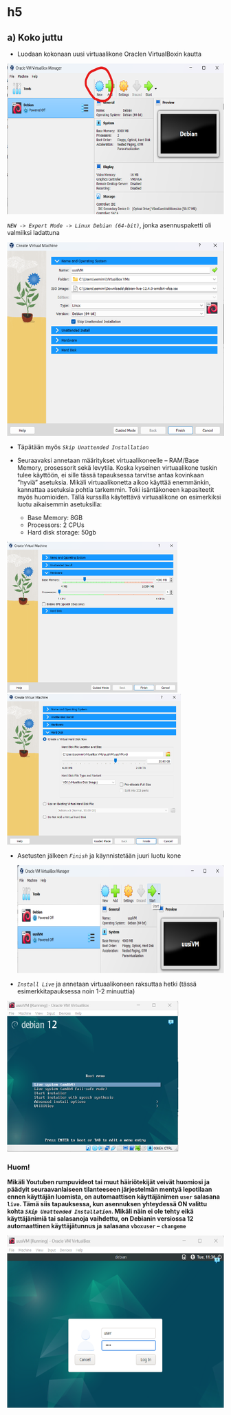 # h5

## a) Koko juttu

-	Luodaan kokonaan uusi virtuaalikone Oraclen VirtualBoxin kautta

  <img src=/linux_images/h5_vm.png height=350>
 	
*``NEW -> Expert Mode -> Linux Debian (64-bit)``*, jonka asennuspaketti oli valmiiksi ladattuna

  <img src=/linux_images/h5_vm2.png height=450>

- Täpätään myös *``Skip Unattended Installation``*

-	 Seuraavaksi annetaan määritykset virtuaalikoneelle – RAM/Base Memory, prosessorit sekä levytila. 
Koska kyseinen virtuaalikone tuskin tulee käyttöön, ei sille tässä tapauksessa tarvitse antaa kovinkaan ”hyviä” 
asetuksia. Mikäli virtuaalikonetta aikoo käyttää enemmänkin, kannattaa asetuksia pohtia tarkemmin. Toki isäntäkoneen 
kapasiteetit myös huomioiden. Tällä kurssilla käytettävä virtuaalikone on esimerkiksi luotu aikaisemmin asetuksilla:

      - Base Memory: 8GB
      - Processors: 2 CPUs
      - Hard disk storage: 50gb

  <img src=/linux_images/h5_vm3.png height=350> 	<img src=/linux_images/h5_vm4.png height=350>

-	Asetusten jälkeen *``Finish``* ja käynnistetään juuri luotu kone

 	<img src=/linux_images/h5_vm5.png height=250>
 	
-	*``Install Live``* ja annetaan virtuaalikoneen raksuttaa hetki (tässä esimerkkitapauksessa noin 1-2 minuuttia)

  <img src=/linux_images/h5_vm6.png height=350>
  
### Huom! 

**Mikäli Youtuben rumpuvideot tai muut häiriötekijät veivät huomiosi ja päädyit seuraavanlaiseen tilanteeseen järjestelmän mentyä lepotilaan 
ennen käyttäjän luomista, on automaattisen käyttäjänimen ``user`` salasana ``live``. Tämä siis tapauksessa, kun 
asennuksen yhteydessä ON valittu kohta *``Skip Unattended Installation``*. Mikäli näin ei ole tehty eikä käyttäjänimiä 
tai salasanoja vaihdettu, on Debianin versiossa 12 automaattinen käyttäjätunnus ja salasana ``vboxuser`` – ``changeme``**

<img src=/linux_images/h5_vm7.png height=400>

